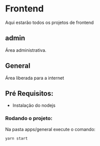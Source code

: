 # Frontend

Aqui estarão todos os projetos de frontend

## admin

Área administrativa.

## General

Área liberada para a internet

## Pré Requisitos:

- Instalação do nodejs

### Rodando o projeto:

Na pasta apps/general execute o comando:

```sh
yarn start
```